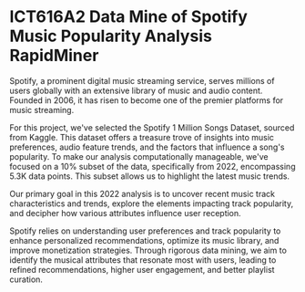 # ICT616A2 Data Mine of Spotify Music Popularity Analysis RapidMiner

Spotify, a prominent digital music streaming service, serves millions of users globally with an extensive library of music and audio content. Founded in 2006, it has risen to become one of the premier platforms for music streaming.

For this project, we've selected the Spotify 1 Million Songs Dataset, sourced from Kaggle. This dataset offers a treasure trove of insights into music preferences, audio feature trends, and the factors that influence a song's popularity. To make our analysis computationally manageable, we've focused on a 10% subset of the data, specifically from 2022, encompassing 5.3K data points. This subset allows us to highlight the latest music trends.

Our primary goal in this 2022 analysis is to uncover recent music track characteristics and trends, explore the elements impacting track popularity, and decipher how various attributes influence user reception.

Spotify relies on understanding user preferences and track popularity to enhance personalized recommendations, optimize its music library, and improve monetization strategies. Through rigorous data mining, we aim to identify the musical attributes that resonate most with users, leading to refined recommendations, higher user engagement, and better playlist curation.
